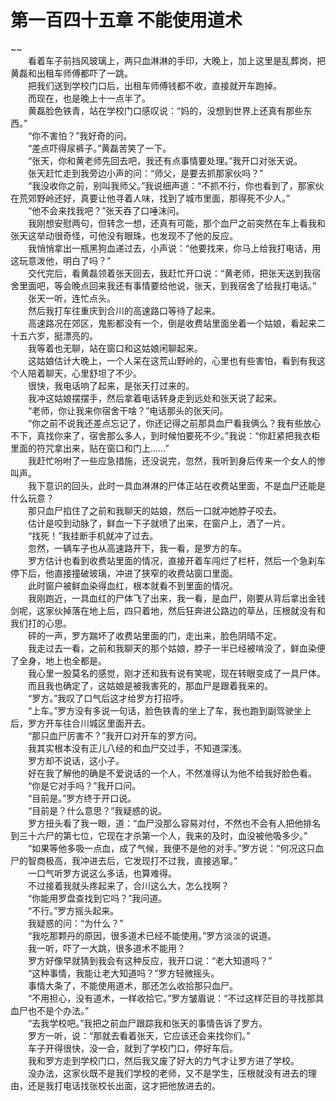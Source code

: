 # 第一百四十五章 不能使用道术

~~
            <br>　　看着车子前挡风玻璃上，两只血淋淋的手印，大晚上，加上这里是乱葬岗，把黄磊和出租车师傅都吓了一跳。<br>　　把我们送到学校门口后，出租车师傅钱都不收，直接就开车跑掉。<br>　　而现在，也是晚上十一点半了。<br>　　黄磊脸色铁青，站在学校门口感叹说：“妈的，没想到世界上还真有那些东西。”<br>　　“你不害怕？”我好奇的问。<br>　　“差点吓得尿裤子。”黄磊苦笑了一下。<br>　　“张天，你和黄老师先回去吧，我还有点事情要处理。”我开口对张天说。<br>　　张天赶忙走到我旁边小声的问：“师父，是要去抓那家伙吗？”<br>　　“我没收你之前，别叫我师父。”我说细声道：“不抓不行，你也看到了，那家伙在荒郊野岭还好，真要让他寻着人味，找到了城市里面，那得死不少人。”<br>　　“他不会来找我吧？”张天吞了口唾沫问。<br>　　我刚想安慰两句，但转念一想，还真有可能，那个血尸之前突然在车上看我和张天这举动很奇怪，可他没有眼珠，也发现不了他的反应。<br>　　我悄悄拿出一瓶黑狗血递过去，小声说：“他要找来，你马上给我打电话，用这玩意泼他，明白了吗？”<br>　　交代完后，看黄磊领着张天回去，我赶忙开口说：“黄老师，把张天送到我宿舍里面吧，等会晚点回来我还有事情要给他说，张天，到我宿舍了给我打电话。”<br>　　张天一听，连忙点头。<br>　　然后我打车往重庆到合川的高速路口等待了起来。<br>　　高速路况在郊区，鬼影都没有一个，倒是收费站里面坐着一个姑娘，看起来二十五六岁，挺漂亮的。<br>　　我等着也无聊，站在窗口和这姑娘闲聊起来。<br>　　这姑娘估计大晚上，一个人呆在这荒山野岭的，心里也有些害怕，看到有我这个人陪着聊天，心里舒坦了不少。<br>　　很快，我电话响了起来，是张天打过来的。<br>　　我冲这姑娘摆摆手，然后拿着电话转身走到远处和张天说了起来。<br>　　“老师，你让我来你宿舍干啥？”电话那头的张天问。<br>　　“你之前不说我还差点忘记了，你还记得之前那具血尸看我俩么？我有些放心不下，真找你来了，宿舍那么多人，到时候怕要死不少。”我说：“你赶紧把我衣柜里面的符咒拿出来，贴在窗口和门上……”<br>　　我赶忙吩咐了一些应急措施，还没说完，忽然，我听到身后传来一个女人的惨叫声。<br>　　我下意识的回头，此时一具血淋淋的尸体正站在收费站里面，不是血尸还能是什么玩意？<br>　　那只血尸掐住了之前和我聊天的姑娘，然后一口就冲她脖子咬去。<br>　　估计是咬到动脉了，鲜血一下子就喷了出来，在窗户上，洒了一片。<br>　　“找死！”我挂断手机就冲了过去。<br>　　忽然，一辆车子也从高速路开下，我一看，是罗方的车。<br>　　罗方估计也看到收费站里面的情况，直接开着车闯烂了栏杆，然后一个急刹车停下后，他直接撞破玻璃，冲进了狭窄的收费站窗口里面。<br>　　此时窗户被鲜血染得血红，根本就看不到里面的情况。<br>　　我刚跑近，一具血红的尸体飞了出来，我一看，是血尸，刚要从背后拿出金钱剑呢，这家伙掉落在地上后，四只着地，然后狂奔进公路边的草丛，压根就没有和我们打的心思。<br>　　砰的一声，罗方踹坏了收费站里面的门，走出来，脸色阴晴不定。<br>　　我走过去一看，之前和我聊天的那个姑娘，脖子一半已经被啃没了，鲜血染便了全身，地上也全都是。<br>　　我心里一股莫名的感觉，刚才还和我有说有笑呢，现在转眼变成了一具尸体。<br>　　而且我也确定了，这姑娘是被我害死的，那血尸是跟着我来的。<br>　　“罗方。”我叹了口气后这才给罗方打招呼。<br>　　“上车。”罗方没有多说一句话，脸色铁青的坐上了车，我也跑到副驾驶坐上后，罗方开车往合川城区里面开去。<br>　　“那只血尸厉害不？”我开口对开车的罗方问。<br>　　我其实根本没有正儿八经的和血尸交过手，不知道深浅。<br>　　罗方却不说话，这小子。<br>　　好在我了解他的确是不爱说话的一个人，不然准得认为他不给我好脸色看。<br>　　“你是它对手吗？”我开口问。<br>　　“目前是。”罗方终于开口说。<br>　　“目前是？什么意思？”我疑惑的说。<br>　　罗方扭头看了我一眼，道：“血尸没那么容易对付，不然也不会有人把他排名到三十六尸的第七位，它现在才杀第一个人，我来的及时，血没被他吸多少。”<br>　　“如果等他多吸一点血，成了气候，我便不是他的对手。”罗方说：“何况这只血尸的智商极高，我冲进去后，它发现打不过我，直接逃窜。”<br>　　一口气听罗方说这么多话，也算难得。<br>　　不过接着我就头疼起来了，合川这么大，怎么找啊？<br>　　“你能用罗盘查找到它吗？”我问道。<br>　　“不行。”罗方摇头起来。<br>　　我疑惑的问：“为什么？”<br>　　“我吃那颗丹的原因，很多道术已经不能使用。”罗方淡淡的说道。<br>　　我一听，吓了一大跳，很多道术不能用？<br>　　罗方好像早就猜到我会有这种反应，我开口说：“老大知道吗？”<br>　　“这种事情，我能让老大知道吗？”罗方轻微摇头。<br>　　事情大条了，不能使用道术，那还怎么收拾那只血尸。<br>　　“不用担心，没有道术，一样收拾它。”罗方皱眉说：“不过这样茫目的寻找那具血尸也不是个办法。”<br>　　“去我学校吧。”我把之前血尸跟踪我和张天的事情告诉了罗方。<br>　　罗方一听，说：“那就去看着张天，它应该还会来找你们。”<br>　　车子开得很快，没一会，就到了学校门口，停好车后。<br>　　我和罗方走到学校门口，然后我又废了好大的力气才让罗方进了学校。<br>　　没办法，这家伙既不是我们学校的老师，又不是学生，压根就没有进去的理由，还是我打电话找张校长出面，这才把他放进去的。<br>
	